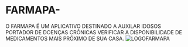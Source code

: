 # FARMAPA-
O FARMAPA É UM APLICATIVO DESTINADO A AUXILAR IDOSOS PORTADOR DE DOENÇAS CRÔNICAS VERIFICAR A DISPONIBILIDADE DE MEDICAMENTOS MAIS PRÓXIMO DE SUA CASA.
![LOGOFARMAPA](https://github.com/user-attachments/assets/d16dfc74-56b6-403d-b4cf-723e72ec4e8f)
